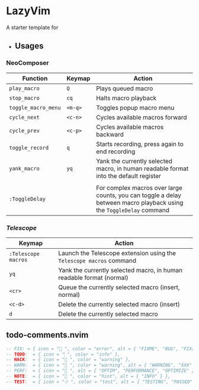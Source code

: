 # LazyVim

A starter template for [ ](https://github.com/LazyVim/LazyVim)

- ## Usages

### NeoComposer

| Function            | Keymap  | Action                                                                                                              |
| ------------------- | ------- | ------------------------------------------------------------------------------------------------------------------- |
| `play_macro`        | `Q`     | Plays queued macro                                                                                                  |
| `stop_macro`        | `cq`    | Halts macro playback                                                                                                |
| `toggle_macro_menu` | `<m-q>` | Toggles popup macro menu                                                                                            |
| `cycle_next`        | `<c-n>` | Cycles available macros forward                                                                                     |
| `cycle_prev`        | `<c-p>` | Cycles available macros backward                                                                                    |
| `toggle_record`     | `q`     | Starts recording, press again to end recording                                                                      |
| `yank_macro`        | `yq`    | Yank the currently selected macro, in human readable format into the default register                               |
|                     |         |                                                                                                                     |
| `:ToggleDelay `     |         | For complex macros over large counts, you can toggle a delay between macro playback using the `ToggleDelay` command |

### _Telescope_

| Keymap              | Action                                                               |
| ------------------- | -------------------------------------------------------------------- |
| `:Telescope macros` | Launch the Telescope extension using the `Telescope macros` command  |
| `yq`                | Yank the currently selected macro, in human readable format (normal) |
| `<cr>`              | Queue the currently selected macro (insert, normal)                  |
| `<c-d>`             | Delete the currently selected macro (insert)                         |
| `d`                 | Delete the currently selected macro                                  |

## todo-comments.nvim

```lua
-- FIX: = { icon = " ", color = "error", alt = { "FIXME", "BUG", "FIXIT", "ISSUE" }, },
-- TODO:  = { icon = " ", color = "info" },
-- HACK:  = { icon = " ", color = "warning" },
-- WARN:  = { icon = " ", color = "warning", alt = { "WARNING", "XXX" } },
-- PERF:  = { icon = " ", alt = { "OPTIM", "PERFORMANCE", "OPTIMIZE" } },
-- NOTE:  = { icon = " ", color = "hint", alt = { "INFO" } },
-- TEST:  = { icon = "⏲ ", color = "test", alt = { "TESTING", "PASSED", "FAILED" } },
```
